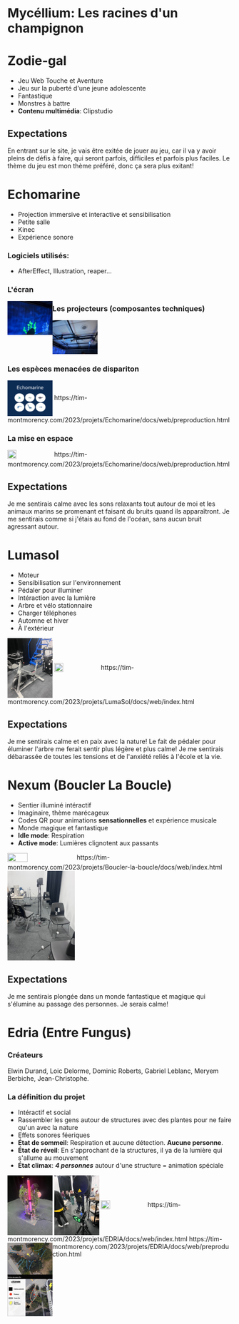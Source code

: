 # Mycéllium: Les racines d'un champignon

# Zodie-gal
- Jeu Web Touche et Aventure
- Jeu sur la puberté d'une jeune adolescente
- Fantastique
- Monstres à battre
- **Contenu multimédia**: Clipstudio

## Expectations
En entrant sur le site, je vais être exitée de jouer au jeu, car il va y avoir pleins de défis à faire, qui seront parfois, difficiles et parfois plus faciles. Le thème du jeu est mon thème préféré, donc ça sera plus exitant!

# Echomarine
- Projection immersive et interactive et sensibilisation
- Petite salle
- Kinec
- Expérience sonore
### Logiciels utilisés: 
- AfterEffect, Illustration, reaper...
### L'écran
<img align="left" width="20%" height="10%" src="https://github.com/FOXTROTDELTALIMA/H23_V13_inspirations_LAFRENIERE/blob/main/Mycellium/inspirations/Echomarine.png">

### Les projecteurs (composantes techniques)
<img align="center" width="20%" height="10%" src="https://github.com/FOXTROTDELTALIMA/H23_V13_inspirations_LAFRENIERE/blob/main/Mycellium/inspirations/projecteurs_echomarine.png">

### Les espèces menacées de dispariton
<img align="center" width="20%" height="10%" src="https://github.com/FOXTROTDELTALIMA/H23_V13_inspirations_LAFRENIERE/blob/main/Mycellium/inspirations/animaux_echomarine.png">
https://tim-montmorency.com/2023/projets/Echomarine/docs/web/preproduction.html

### La mise en espace
<img align="center" width="20%" height="10%" src="https://github.com/FOXTROTDELTALIMA/H23_V13_inspirations_LAFRENIERE/blob/main/Mycellium/inspirations/sh%C3%A9ma_echom.png">
https://tim-montmorency.com/2023/projets/Echomarine/docs/web/preproduction.html

## Expectations
Je me sentirais calme avec les sons relaxants tout autour de moi et les animaux marins se promenant et faisant du bruits quand ils apparaîtront. Je me sentirais comme si j'étais au fond de l'océan, sans aucun bruit agressant autour. 


# Lumasol
- Moteur
- Sensibilisation sur l'environnement
- Pédaler pour illuminer
- Intéraction avec la lumière
- Arbre et vélo stationnaire
- Charger téléphones
- Automne et hiver
- À l'extérieur
<img align="center" width="20%" height="10%" src="https://github.com/FOXTROTDELTALIMA/H23_V13_inspirations_LAFRENIERE/blob/main/Mycellium/inspirations/composante_principale_lumasol.png">
<img align="center" width="20%" height="10%" src="https://github.com/FOXTROTDELTALIMA/H23_V13_inspirations_LAFRENIERE/blob/main/Mycellium/inspirations/sh%C3%A9ma_lumasol.png">
https://tim-montmorency.com/2023/projets/LumaSol/docs/web/index.html

## Expectations
Je me sentirais calme et en paix avec la nature! Le fait de pédaler pour éluminer l'arbre me ferait sentir plus légère et plus calme! Je me sentirais débarassée de toutes les tensions et de l'anxiété reliés à l'école et la vie.

# Nexum (Boucler La Boucle)
- Sentier illuminé intéractif
- Imaginaire, thème marécageux
- Codes QR pour animations **sensationnelles** et expérience musicale
- Monde magique et fantastique
- **Idle mode**: Respiration
- **Active mode**: Lumières clignotent aux passants
<img align="center" width="30%" height="10%" src="https://github.com/FOXTROTDELTALIMA/H23_V13_inspirations_LAFRENIERE/blob/main/Mycellium/inspirations/sh%C3%A9ma_nexum.png">
https://tim-montmorency.com/2023/projets/Boucler-la-boucle/docs/web/index.html
<img align="center" width="30%" height="10%" src="https://github.com/FOXTROTDELTALIMA/H23_V13_inspirations_LAFRENIERE/blob/main/Mycellium/inspirations/sentier_nexum.png">

## Expectations
Je me sentirais plongée dans un monde fantastique et magique qui s'élumine au passage des personnes. Je serais calme!

# Edria (Entre Fungus)
### Créateurs
Elwin Durand, Loic Delorme, Dominic Roberts, Gabriel Leblanc, Meryem Berbiche, Jean-Christophe.
### La définition du projet
- Intéractif et social
- Rassembler les gens autour de structures avec des plantes pour ne faire qu'un avec la nature
- Effets sonores féeriques
- **État de sommeil**: Respiration et aucune détection. **Aucune personne**.
- **État de réveil**: En s'approchant de la structures, il ya de la lumière qui s'allume au mouvement
- **État climax**: **_4 personnes_** autour d'une structure = animation spéciale
<img align="center" width="20%" height="10%" src="https://github.com/FOXTROTDELTALIMA/H23_V13_inspirations_LAFRENIERE/blob/main/Mycellium/inspirations/Edria.png">
<img align="center" width="20%" height="10%" src="https://github.com/FOXTROTDELTALIMA/H23_V13_inspirations_LAFRENIERE/blob/main/Mycellium/inspirations/composantes_edria.png">
<img align="center" width="20%" height="10%" src="https://github.com/FOXTROTDELTALIMA/H23_V13_inspirations_LAFRENIERE/blob/main/Mycellium/inspirations/sh%C3%A9ma_edria.png">
https://tim-montmorency.com/2023/projets/EDRIA/docs/web/index.html
<img align="left" width="20%" height="10%" src="https://github.com/FOXTROTDELTALIMA/H23_V13_inspirations_LAFRENIERE/blob/main/Mycellium/inspirations/trajet_edria.png">
https://tim-montmorency.com/2023/projets/EDRIA/docs/web/preproduction.html
